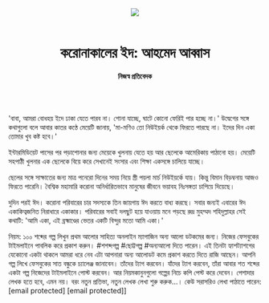 <div align=center>
<img src=https://images.prothomalo.com/prothomalo-bangla/2021-01/1d75151c-eff9-4e9f-ac28-aebc4618d00f/palo_bangla_og.png />
<br><br>
<h1>করোনাকালের ইদ: আহমেদ আব্বাস</h1> 
<h4>নিজস্ব প্রতিবেদক</h4>
<br><br>
</div>

'বাবা, আমরা বোধহয় ইদে ঢাকা যেতে পারব না। শোনা যাচ্ছে, ঘাটে কোনো ফেরিই পার হচ্ছে না।' উদ্বেগের সঙ্গে কথাগুলো বলে আবার কাতর কণ্ঠে মেয়েটি জানায়, 'মা-মণিও তো নিউইয়র্ক থেকে ফিরতে পারছে না। ইদের দিন একা তোমার খুব কষ্ট হবে।'

ইন্টারমিডিয়েট পাসের পর পড়াশোনার জন্য মেয়েকে খুলনায় যেতে হয় আর ছেলেকে আমেরিকায় পাঠানো হয়। মেয়েটি সহপাঠী খুলনার এক ছেলেকে বিয়ে করে সেখানেই সংসার এবং শিক্ষা একসঙ্গে চালিয়ে যাচ্ছে।

ছেলের সঙ্গে সাক্ষাতের জন্য মাত্র পনেরো দিনের সময় নিয়ে স্ত্রী পয়লা মার্চ নিউইয়র্কে যায়। কিন্তু বিমান বিড়ম্বনায় আজও ফিরতে পারেনি। বৈশ্বিক মহামারি করোনা অনির্ধারিতভাবে মানুষের জীবনে ভয়াবহ নিঃসঙ্গতা চাপিয়ে দিয়েছে।

দুদিন পরই ঈদ। করোনা পরিবারের চার সদস্যকে তিন জায়গায় ঈদ করতে বাধ্য করছে। সবার জন্যই এবারের ঈদ একাকিত্বজনিত নিরাধারে একাকার। পরিবারের সবাই দলছুট হয়ে যাওয়ায় মনে পড়ছে রুদ্র মুহম্মদ শহিদুল্লাহর সেই কথাটি: 'আমি একা, এই ব্রহ্মাণ্ডের ভেতর একটি বিন্দুর মতো আমি একা।'

নিয়ম: ১০০ শব্দের গল্প লিখুন প্রথম আলোর সাহিত্য অনলাইন ম্যাগাজিন অন্য আলো ডটকমের জন্য। নিজের ফেসবুকের টাইমলাইনে পাবলিক করে প্রকাশ করুন। #শশব্দগল্প #ছোট্টগল্প #অন্যআলো দিতে পারেন। এই তিনটা হ্যাশট্যাশগের যেকোনো একটা থাকলে আমরা ধরে নেব এটা আপনারা অন্য আলোডট কমে প্রকাশ করতে দিতে রাজি আছেন। আপনি গল্প লিখে ফেসবুকের সাত বন্ধুকে চ্যালেঞ্জ জানাবেন। তাঁদের ট্যাগ করবেন। যাঁদের ট্যাগ করবেন, তাঁরা আবার শত শব্দের একটা গল্প নিজেদের টাইমলাইনে পোস্ট করবেন। আর নিয়মকানুনগুলো গল্পের নিচে কপি পেস্ট করে দেবেন। পেশাদার লেখক হতে হবে, এমন নয়। বরং নতুন প্রতিভা, নতুন লেখক লেখা শুরু করুক...। কেউ সরাসরিও লেখা পাঠাতে পারেন: [email protected] [email protected]]
